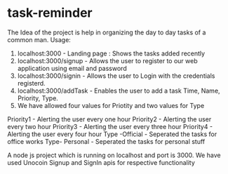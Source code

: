 # task-reminder
The Idea of the project is help in organizing the day to day tasks of a common man.
Usage:
1. localhost:3000 - Landing page : Shows the tasks added recently
2. localhost:3000/signup - Allows the user to register to our web application using email and password
3. localhost:3000/signin - Allows the user to Login with the credentials registerd.
4. localhost:3000/addTask - Enables the user to add a task Time, Name, Priority, Type.
5. We have allowed four values for Priotity and two values for Type

Priority1 - Alerting the user every one hour
Priority2 - Alerting the user every two hour
Priority3 - Alerting the user every three hour
Priority4 - Alerting the user every four hour
Type -Official - Seperated the tasks for office works
Type- Personal - Seperated the tasks for personal stuff

A node js project which is running on localhost and port is 3000.
We have used Unocoin Signup and SignIn apis for respective functionality
